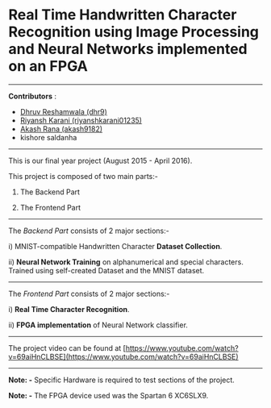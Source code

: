 # Real Time Handwritten Character Recognition using Image Processing and Neural Networks implemented on an FPGA
--------------------------------------
**Contributors** : 

 - [Dhruv Reshamwala (dhr9)](http://github.com/dhr9)
 - [Riyansh Karani (riyanshkarani01235)](http://github.com/riyanshkarani01235)
 - [Akash Rana (akash9182)](http://github.com/akash9182)
 - kishore saldanha

-------------------------------------

This is our final year project (August 2015 - April 2016).

This project is composed of two main parts:-

1) The Backend Part

2) The Frontend Part

--------------------------------------

The *Backend Part* consists of 2 major sections:-

i) MNIST-compatible Handwritten Character **Dataset Collection**.

ii) **Neural Network Training** on alphanumerical and special characters. Trained using self-created Dataset and the MNIST dataset.

--------------------------------------
The *Frontend Part* consists of 2 major sections:-

i) **Real Time Character Recognition**.

ii) **FPGA implementation** of Neural Network classifier.

----------------------------------------

The project video can be found at [https://www.youtube.com/watch?v=69aiHnCLBSE](https://www.youtube.com/watch?v=69aiHnCLBSE)

---------------------------------------
**Note: -** Specific Hardware is required to test sections of the project.

**Note: -** The FPGA device used was the Spartan 6 XC6SLX9.
